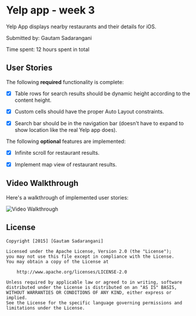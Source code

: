 # Yelp app - week 3

Yelp App displays nearby restaurants and their details for iOS.

Submitted by: Gautam Sadarangani

Time spent: 12 hours spent in total

## User Stories

The following **required** functionality is complete:
* [x] Table rows for search results should be dynamic height according to the content height.
* [x] Custom cells should have the proper Auto Layout constraints.
* [x] Search bar should be in the navigation bar (doesn't have to expand to show location like the real Yelp app does).


The following **optional** features are implemented:
* [x] Infinite scroll for restaurant results.
* [x] Implement map view of restaurant results.


## Video Walkthrough 

Here's a walkthrough of implemented user stories:

<img src='http://i.imgur.com/7JK6Ukp.gifv' title=Yelp1 width='' alt='Video Walkthrough' />

## License

    Copyright [2015] [Gautam Sadarangani]

    Licensed under the Apache License, Version 2.0 (the "License");
    you may not use this file except in compliance with the License.
    You may obtain a copy of the License at

        http://www.apache.org/licenses/LICENSE-2.0

    Unless required by applicable law or agreed to in writing, software
    distributed under the License is distributed on an "AS IS" BASIS,
    WITHOUT WARRANTIES OR CONDITIONS OF ANY KIND, either express or implied.
    See the License for the specific language governing permissions and
    limitations under the License.
